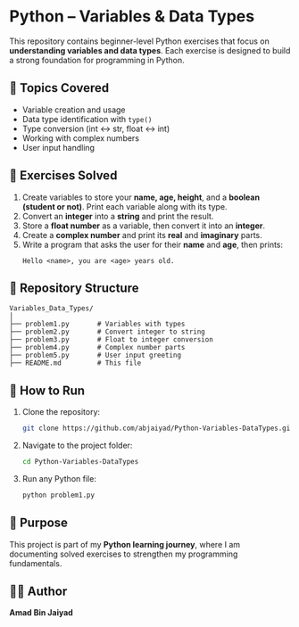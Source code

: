 # Python – Variables & Data Types  

This repository contains beginner-level Python exercises that focus on **understanding variables and data types**. Each exercise is designed to build a strong foundation for programming in Python.  

## 📌 Topics Covered  
- Variable creation and usage  
- Data type identification with `type()`  
- Type conversion (int ↔ str, float ↔ int)  
- Working with complex numbers  
- User input handling  

## 📝 Exercises Solved  

1. Create variables to store your **name, age, height**, and a **boolean (student or not)**. Print each variable along with its type.  
2. Convert an **integer** into a **string** and print the result.  
3. Store a **float number** as a variable, then convert it into an **integer**.  
4. Create a **complex number** and print its **real** and **imaginary** parts.  
5. Write a program that asks the user for their **name** and **age**, then prints:  
   ```
   Hello <name>, you are <age> years old.
   ```

## 📂 Repository Structure  

```
Variables_Data_Types/
│
├── problem1.py       # Variables with types
├── problem2.py       # Convert integer to string
├── problem3.py       # Float to integer conversion
├── problem4.py       # Complex number parts
├── problem5.py       # User input greeting
├── README.md         # This file
```

## 🚀 How to Run  
1. Clone the repository:  
   ```bash
   git clone https://github.com/abjaiyad/Python-Variables-DataTypes.git
   ```  
2. Navigate to the project folder:  
   ```bash
   cd Python-Variables-DataTypes
   ```  
3. Run any Python file:  
   ```bash
   python problem1.py
   ```  

## 🎯 Purpose  
This project is part of my **Python learning journey**, where I am documenting solved exercises to strengthen my programming fundamentals.  

## 👨‍💻 Author  
**Amad Bin Jaiyad**
